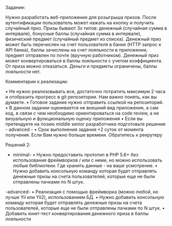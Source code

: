 Задание:

Нужно разработать веб-приложение для розыгрыша призов. После аутентификации пользователь
может нажать на кнопку и получить случайный приз. Призы бывают 3х типов: денежный (случайная
сумма в интервале), бонусные баллы (случайная сумма в интервале), физический предмет
(случайный предмет из списка).
Денежный приз может быть перечислен на счет пользователя в банке (HTTP запрос к API банка),
баллы зачислены на счет лояльности в приложении, предмет отправлен по почте (вручную
работником). Денежный приз может конвертироваться в баллы лояльности с учетом коэффициента.
От приза можно отказаться. Деньги и предметы ограничены, баллы лояльности нет.

Комментарии к реализации:

• Не нужно реализовывать все, достаточно потратить максимум 2 часа и отобразить прогресс
в git репозитории. Нам важно понять, как вы думаете.
• Готовое задание нужно отправить ссылкой на репозиторий.
• В данном задании оценивается не внешний вид приложения, а сам код, в связи с чем
необходимо ориентироваться на code review, а не визуальную и функциональную оценку
приложения
• Если вы претендуете на позию middle senior разработчика подготовьте решение - advanced -
• Срок выполнения задания +2 суток от момента получения. Если Вам нужно больше времени.
Обратитесь к рекрутеру

Решений 2:
- minimal-
• Нужно предоставить прототип в PHP 5.6+ без использования фреймворков / или с ними, но
можно использовать любые библиотеки. Где хранить данные - на ваше усмотрение.
•
Нужно добавить консольную команду которая будет отправлять денежные призы на счета
пользователей, которые еще не были отправлены пачками по N штук.

-advanced-
• Реализация с помощью фреймворка (можно любой, но лучше Yii или Yii2), использованием
БД.
• Нужно добавить консольную команду которая будет отправлять денежные призы на счета
пользователей, которые еще не были отправлены пачками по N штук.
• Добавить юнит-тест конвертирования денежного приза в баллы лояльности
